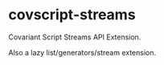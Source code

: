 # covscript-streams
Covariant Script Streams API Extension.

Also a lazy list/generators/stream extension.
